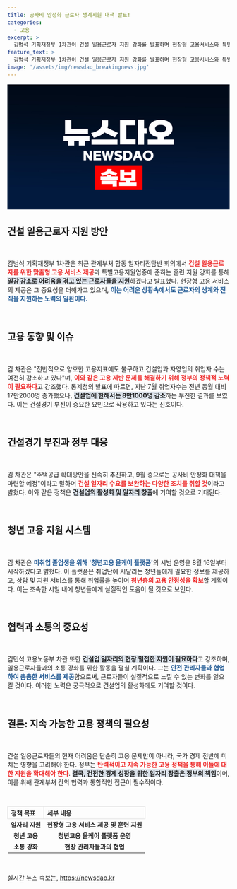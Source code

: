 ```yaml
---
title: 공사비 안정화 근로자 생계지원 대책 발표!
categories:
  - 고용
excerpt: >
  김범석 기획재정부 1차관이 건설 일용근로자 지원 강화를 발표하며 현장형 고용서비스와 특별훈련 지원을 강화하겠다고 전했다. 건설업 취업자 수 감소 속, 정부의 발빠른 대책이 주목받고 있다.
feature_text: >
  김범석 기획재정부 1차관이 건설 일용근로자 지원 강화를 발표하며 현장형 고용서비스와 특별훈련 지원을 강화하겠다고 전했다. 건설업 취업자 수 감소 속, 정부의 발빠른 대책이 주목받고 있다.
image: '/assets/img/newsdao_breakingnews.jpg'
---
```


<p><img src="/assets/img/newsdao_breakingnews.jpg" alt="koreaapp 속보" /></p>

<h2 data-ke-size="size26">건설 일용근로자 지원 방안</h2>

<p data-ke-size="size16">&nbsp;</p>

<p>김범석 기획재정부 1차관은 최근 관계부처 합동 일자리전담반 회의에서 <b><span style="color: #ee2323;">건설 일용근로자를 위한 맞춤형 고용 서비스 제공</span></b>과 특별고용지원업종에 준하는 훈련 지원 강화를 통해 <b><span style="background-color: #21538527;">일감 감소로 어려움을 겪고 있는 근로자들을 지원</span></b>하겠다고 발표했다. 현장형 고용 서비스의 제공은 그 중요성을 더해가고 있으며, <b><span style="color: #1a5490;">이는 어려운 상황속에서도 근로자의 생계와 전직을 지원하는 노력의 일환이다.</span></b></p>

<p data-ke-size="size16">&nbsp;</p>

<h2 data-ke-size="size26">고용 동향 및 이슈</h2>

<p data-ke-size="size16">&nbsp;</p>

<p>김 차관은 "전반적으로 양호한 고용지표에도 불구하고 건설업과 자영업의 취업자 수는 여전히 감소하고 있다"며, <b><span style="color: #ee2323;">이와 같은 고용 제반 문제를 해결하기 위해 정부의 정책적 노력이 필요하다</span></b>고 강조했다. 통계청의 발표에 따르면, 지난 7월 취업자수는 전년 동월 대비 17만2000명 증가했으나, <b><span style="background-color: #21538527;">건설업에 한해서는 8만1000명 감소</span></b>하는 부진한 결과를 보였다. 이는 건설경기 부진이 중요한 요인으로 작용하고 있다는 신호이다.</p>

<p data-ke-size="size16">&nbsp;</p>

<h2 data-ke-size="size26">건설경기 부진과 정부 대응</h2>

<p data-ke-size="size16">&nbsp;</p>

<p>김 차관은 "주택공급 확대방안을 신속히 추진하고, 9월 중으로는 공사비 안정화 대책을 마련할 예정"이라고 말하며 <b><span style="color: #ee2323;">건설 일자리 수요를 보완하는 다양한 조치를 취할 것</span></b>이라고 밝혔다. 이와 같은 정책은 <b><span style="background-color: #21538527;">건설업의 활성화 및 일자리 창출</span></b>에 기여할 것으로 기대된다.  </p>

<p data-ke-size="size16">&nbsp;</p>

<h2 data-ke-size="size26">청년 고용 지원 시스템</h2>

<p data-ke-size="size16">&nbsp;</p>

<p>김 차관은 <b><span style="color: #1a5490;">미취업 졸업생을 위해 '청년고용 올케어 플랫폼'</span></b>의 시범 운영을 8월 16일부터 시작하겠다고 밝혔다. 이 플랫폼은 취업난에 시달리는 청년들에게 필요한 정보를 제공하고, 상담 및 지원 서비스를 통해 취업률을 높이며 <b><span style="color: #ee2323;">청년층의 고용 안정성을 확보</span></b>할 계획이다. 이는 조속한 시일 내에 청년들에게 실질적인 도움이 될 것으로 보인다.</p>

<p data-ke-size="size16">&nbsp;</p>

<h2 data-ke-size="size26">협력과 소통의 중요성</h2>

<p data-ke-size="size16">&nbsp;</p>

<p>김민석 고용노동부 차관 또한 <b><span style="background-color: #21538527;">건설업 일자리의 현장 밀접한 지원이 필요하다</span></b>고 강조하며, 일용근로자들과의 소통 강화를 위한 활동을 펼칠 계획이다. 그는 <b><span style="color: #1a5490;">안전 관리자들과 협업하여 촘촘한 서비스를 제공</span></b>함으로써, 근로자들이 실질적으로 느낄 수 있는 변화를 일으킬 것이다. 이러한 노력은 궁극적으로 건설업의 활성화에도 기여할 것이다.</p>

<p data-ke-size="size16">&nbsp;</p>

<h2 data-ke-size="size26">결론: 지속 가능한 고용 정책의 필요성</h2>

<p data-ke-size="size16">&nbsp;</p>

<p>건설 일용근로자들의 현재 어려움은 단순히 고용 문제만이 아니라, 국가 경제 전반에 미치는 영향을 고려해야 한다. 정부는 <b><span style="color: #ee2323;">탄력적이고 지속 가능한 고용 정책을 통해 이들에 대한 지원을 확대해야 한다</span></b>. <b><span style="background-color: #21538527;">결국, 건전한 경제 성장을 위한 일자리 창출은 정부의 책임</span></b>이며, 이를 위해 관계부처 간의 협력과 통합적인 접근이 필수적이다.</p>

<p data-ke-size="size16">&nbsp;</p>

<table style="width: 100%; border-collapse: collapse;">
    <tr>
        <th style="text-align: left; border: 1px solid #ddd;">정책 목표</th>
        <th style="text-align: left; border: 1px solid #ddd;">세부 내용</th>
    </tr>
    <tr>
        <td style="text-align: center; height: 17px;"><b>일자리 지원</b></td>
        <td style="text-align: center; height: 17px;"><b>현장형 고용 서비스 제공 및 훈련 지원</b></td>
    </tr>
    <tr>
        <td style="text-align: center; height: 17px;"><b>청년 고용</b></td>
        <td style="text-align: center; height: 17px;"><b>청년고용 올케어 플랫폼 운영</b></td>
    </tr>
    <tr>
        <td style="text-align: center; height: 17px;"><b>소통 강화</b></td>
        <td style="text-align: center; height: 17px;"><b>현장 관리자들과의 협업</b></td>
    </tr>
</table>

<p data-ke-size="size16">&nbsp;</p>
실시간 뉴스 속보는, <a href="https://newsdao.kr" rel="dofollow">https://newsdao.kr</a>


